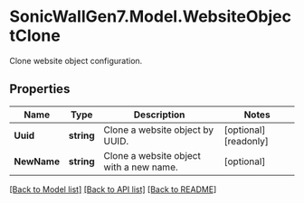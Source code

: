 # SonicWallGen7.Model.WebsiteObjectClone
Clone website object configuration.

## Properties

Name | Type | Description | Notes
------------ | ------------- | ------------- | -------------
**Uuid** | **string** | Clone a website object by UUID. | [optional] [readonly] 
**NewName** | **string** | Clone a website object with a new name. | [optional] 

[[Back to Model list]](../README.md#documentation-for-models) [[Back to API list]](../README.md#documentation-for-api-endpoints) [[Back to README]](../README.md)

